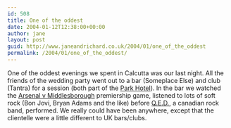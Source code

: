 ```yaml
---
id: 508
title: One of the oddest
date: 2004-01-12T12:38:00+00:00
author: jane
layout: post
guid: http://www.janeandrichard.co.uk/2004/01/one_of_the_oddest
permalink: /2004/01/one_of_the_oddest/
---
```

One of the oddest evenings we spent in Calcutta was our last night. All the friends of the wedding party went out to a bar (Someplace Else) and club (Tantra) for a session (both part of the [Park Hotel](http://www.theparkhotels.com/magazine2.htm)). In the bar we watched the [Arsenal v Middlesborough](http://news.bbc.co.uk/sport1/hi/football/eng_prem/3363041.stm) premiership game, listened to lots of soft rock (Bon Jovi, Bryan Adams and the like) before [Q.E.D.](http://www.qedmusic.com/), a canadian rock band, performed. We really could have been anywhere, except that the clientelle were a little different to UK bars/clubs.